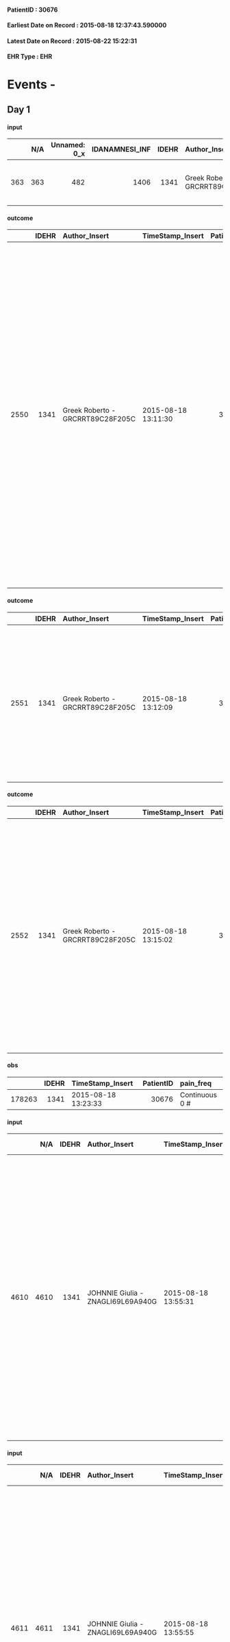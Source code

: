 
#### PatientID : 30676
#### Earliest Date on Record : 2015-08-18 12:37:43.590000
#### Latest Date on Record : 2015-08-22 15:22:31
#### EHR Type : EHR

# Events - 

## Day 1

#### input
|     |    N/A |   Unnamed: 0_x |   IDANAMNESI_INF |   IDEHR | Author_Insert                    | TimeStamp_Insert           | EHRType   |   PatientID |   IDDigitalSignDocument |   Non_Rilevabile_x | Note_Non_Rilevabile_x   | cognitivo_percettivo                                                             | persone_vicine   | Caregiver   | Note_Elim_urinaria                           |
|----:|-------:|---------------:|-----------------:|--------:|:---------------------------------|:---------------------------|:----------|------------:|------------------------:|-------------------:|:------------------------|:---------------------------------------------------------------------------------|:-----------------|:------------|:---------------------------------------------|
| 363 |    363 |            482 |             1406 |    1341 | Greek Roberto - GRCRRT89C28F205C | 2015-08-18 12:37:43.590000 | EHR       |       30676 |                  120904 |                  0 | NR                      | uncontrolled pain # 0; confusion # 1, # 2 disorientation slowdown ideo-motor # 4 | wife, daughter   | wife        | enters with absorbent supervision department |

#### outcome
|      |   IDEHR | Author_Insert                    | TimeStamp_Insert    |   PatientID |   IDDigitalSignDocument |   IDPAI_VIDAS | opt_problem                                                                |   opt_problem_num | opt_obiettivo                                                   |   opt_obiettivo_num | opt_stato_problema   |   opt_stato_problema_num | opt_interventi                                                                                                                                                                                                                                                                                                                                                                                                                                                                                               |   opt_interventi_num |
|-----:|--------:|:---------------------------------|:--------------------|------------:|------------------------:|--------------:|:---------------------------------------------------------------------------|------------------:|:----------------------------------------------------------------|--------------------:|:---------------------|-------------------------:|:-------------------------------------------------------------------------------------------------------------------------------------------------------------------------------------------------------------------------------------------------------------------------------------------------------------------------------------------------------------------------------------------------------------------------------------------------------------------------------------------------------------|---------------------:|
| 2550 |    1341 | Greek Roberto - GRCRRT89C28F205C | 2015-08-18 13:11:30 |       30676 |                  120945 |          4561 | Alteration of comfort associated with chronic pain and / or acute # 29 = 0 |                 2 | The patient riferir√ † ¬ † a satisfactory pain control # 56 = 0 |                   1 | Open Problem # 1     |                        1 | PAI Implementation - therapeutic upgrading # 441; PAI Implementation - properly administer the drugs as prescription # 442; Implementation PAI - Evaluate the effectiveness of drug delivery # 443; Education - educating the caregiver / patient recognition / treatment of the symptom # 446; PAI Implementation - therapeutic upgrading # 441 = 0; PAI Implementation - properly administer the drugs as prescription # 442 = 0; PAI Implementation - to evaluate the efficacy of drug delivery # 443 = 0 |                    2 |

#### outcome
|      |   IDEHR | Author_Insert                    | TimeStamp_Insert    |   PatientID |   IDDigitalSignDocument |   IDPAI_VIDAS | opt_problem                         |   opt_problem_num | opt_obiettivo                                                                                                                                                                              |   opt_obiettivo_num | opt_stato_problema   |   opt_stato_problema_num | opt_interventi                                                                                                                                                                                                      |   opt_interventi_num |
|-----:|--------:|:---------------------------------|:--------------------|------------:|------------------------:|--------------:|:------------------------------------|------------------:|:-------------------------------------------------------------------------------------------------------------------------------------------------------------------------------------------|--------------------:|:---------------------|-------------------------:|:--------------------------------------------------------------------------------------------------------------------------------------------------------------------------------------------------------------------|---------------------:|
| 2551 |    1341 | Greek Roberto - GRCRRT89C28F205C | 2015-08-18 13:12:09 |       30676 |                  120946 |          4562 | Deficit in the care of s√® # 25 = 0 |                 4 | Maintain dignity ¬ † of the patient, where possible, helping him to accept their own limitations, considering himself realistic and objective (eating, bathing, dressing, delete) # 42 = 0 |                   4 | Open Problem # 1     |                        1 | PAI Implementation - Ensuring the right privacy # 182 = 0; Counseling - Encourage to express feelings about the care deficit s # 184 = 0; PAI Implementation - completely replace the activity † everyday # 183 = 0 |                    4 |

#### outcome
|      |   IDEHR | Author_Insert                    | TimeStamp_Insert    |   PatientID |   IDDigitalSignDocument |   IDPAI_VIDAS | opt_problem                    |   opt_problem_num | opt_obiettivo                                                                                                         |   opt_obiettivo_num | opt_stato_problema   |   opt_stato_problema_num | opt_interventi                                                                                                                                                                                                                                                                                                        |   opt_interventi_num |
|-----:|--------:|:---------------------------------|:--------------------|------------:|------------------------:|--------------:|:-------------------------------|------------------:|:----------------------------------------------------------------------------------------------------------------------|--------------------:|:---------------------|-------------------------:|:----------------------------------------------------------------------------------------------------------------------------------------------------------------------------------------------------------------------------------------------------------------------------------------------------------------------|---------------------:|
| 2552 |    1341 | Greek Roberto - GRCRRT89C28F205C | 2015-08-18 13:15:02 |       30676 |                  120947 |          4563 | Abnormal neurological # 30 = 0 |                 4 | Reduction and Cancellation of episodes of confusion and / or hallucinations, delirium, psychomotor agitation # 59 = 0 |                   4 | Open Problem # 1     |                        1 | PAI Implementation - Keep empathic and respectful care, addressing the patient speaking clearly and distinctly # 475 = 0; PAI Implementation - The operator asks the patient questions, and closed ed√ † simple guidelines # 476 = 0; Implementation PAI - Try to verbally bring the patient to a real data # 480 = 0 |                    4 |

#### obs
|        |   IDEHR | TimeStamp_Insert    |   PatientID | pain_freq      |
|-------:|--------:|:--------------------|------------:|:---------------|
| 178263 |    1341 | 2015-08-18 13:23:33 |       30676 | Continuous 0 # |

#### input
|      |    N/A |   IDEHR | Author_Insert                     | TimeStamp_Insert    | EHRType   |   PatientID |   IDDigitalSignDocument | persone_vicine   |   Unnamed: 0_y |   IDANAMNESI_MED |   Non_Rilevabile_y | Note_Non_Rilevabile_y   | diagnosis                                                                                                                                                                                                                                                                                                                                                                                                          |
|-----:|-------:|--------:|:----------------------------------|:--------------------|:----------|------------:|------------------------:|:-----------------|---------------:|-----------------:|-------------------:|:------------------------|:-------------------------------------------------------------------------------------------------------------------------------------------------------------------------------------------------------------------------------------------------------------------------------------------------------------------------------------------------------------------------------------------------------------------|
| 4610 |   4610 |    1341 | JOHNNIE Giulia - ZNAGLI69L69A940G | 2015-08-18 13:55:31 | EHR       |       30676 |                  120963 | N/A              |           1310 |             2548 |                  0 | NR                      | In February 2015 dg of neuroendocrine lung carcinoma with lymph node mts thoracic and bone lytic (thoracic spine, ribs, pelvis, right humerus, scapula). Subjected to RT and thoracic spine CT (currently in progress) .TAC brain July 2015: secondarismi brain. In history: in 2009 prosthetic hip right and left arterial hypertension. ALLERGY A AULIN, PEACH, CHERRY, HAZEL, APPLE. ICD9: 1628-1985-1961-4011. |

#### input
|      |    N/A |   IDEHR | Author_Insert                     | TimeStamp_Insert    | EHRType   |   PatientID |   IDDigitalSignDocument | persone_vicine   |   Unnamed: 0_y |   IDANAMNESI_MED |   Non_Rilevabile_y | Note_Non_Rilevabile_y   | diagnosis                                                                                                                                                                                                                                                                                                                                                                                                          |
|-----:|-------:|--------:|:----------------------------------|:--------------------|:----------|------------:|------------------------:|:-----------------|---------------:|-----------------:|-------------------:|:------------------------|:-------------------------------------------------------------------------------------------------------------------------------------------------------------------------------------------------------------------------------------------------------------------------------------------------------------------------------------------------------------------------------------------------------------------|
| 4611 |   4611 |    1341 | JOHNNIE Giulia - ZNAGLI69L69A940G | 2015-08-18 13:55:55 | EHR       |       30676 |                  120964 | N/A              |           1312 |             2549 |                  0 | NR                      | In February 2015 dg of neuroendocrine lung carcinoma with lymph node mts thoracic and bone lytic (thoracic spine, ribs, pelvis, right humerus, scapula). Subjected to RT and thoracic spine CT (currently in progress) .TAC brain July 2015: secondarismi brain. In history: in 2009 prosthetic hip right and left arterial hypertension. ALLERGY A AULIN, PEACH, CHERRY, HAZEL, APPLE. ICD9: 1628-1985-1961-4011. |

#### obs
|        |   IDEHR | TimeStamp_Insert           |   PatientID |
|-------:|--------:|:---------------------------|------------:|
| 286092 |    1341 | 2015-08-18 16:28:10.223000 |       30676 |

#### obs
|      |   IDEHR | TimeStamp_Insert           |   PatientID | opt_anxiety   | chk_eloquence     | asthenia   | dyspnoea   | agitation_behavior_freq   | cognitive_state           |
|-----:|--------:|:---------------------------|------------:|:--------------|:------------------|:-----------|:-----------|:--------------------------|:--------------------------|
| 1818 |    1341 | 2015-08-18 16:33:44.550000 |       30676 | Anxiety # 0   | fluent speech # 0 | Mild # 1   | No # 0     | agitated at times # 2     | continuously confused # 1 |

#### obs
|        |   IDEHR | TimeStamp_Insert    |   PatientID | breath     | consolability                                 | body_language                             | facial_expression                       |
|-------:|--------:|:--------------------|------------:|:-----------|:----------------------------------------------|:------------------------------------------|:----------------------------------------|
| 269365 |    1341 | 2015-08-18 16:35:57 |       30676 | Normal 0 # | Distracted or reassured by voice or touch # 1 | Teso. nervous movements. Restlessness # 1 | Sad, anxious, contracted (frowning) # 1 |

#### obs
|       |   IDEHR | TimeStamp_Insert           |   PatientID | chk_ausili_presidi   | opt_care_giver   | agitation_behavior_freq   |
|------:|--------:|:---------------------------|------------:|:---------------------|:-----------------|:--------------------------|
| 79325 |    1341 | 2015-08-18 16:49:18.373000 |       30676 | urinary catheter # 3 | This # 0         | agitated # 1              |

#### obs
|        |   IDEHR | TimeStamp_Insert    |   PatientID |
|-------:|--------:|:--------------------|------------:|
| 131562 |    1341 | 2015-08-18 16:49:42 |       30676 |

#### obs
|        |   IDEHR | TimeStamp_Insert    |   PatientID |
|-------:|--------:|:--------------------|------------:|
| 178293 |    1341 | 2015-08-18 18:48:38 |       30676 |

#### obs
|        |   IDEHR | TimeStamp_Insert    |   PatientID | breath     | consolability           | body_language   | facial_expression           |
|-------:|--------:|:--------------------|------------:|:-----------|:------------------------|:----------------|:----------------------------|
| 269369 |    1341 | 2015-08-19 04:18:45 |       30676 | Normal 0 # | Not for consolation # 0 | Relaxed # 0     | Smiling or inexpressive # 0 |

#### obs
|       |   IDEHR | TimeStamp_Insert           |   PatientID | personal_hygiene   | urine_elimination   | mobility     | cough                      | active_diuresis     | dyspnoea    | motor_performance                                                                       |
|------:|--------:|:---------------------------|------------:|:-------------------|:--------------------|:-------------|:---------------------------|:--------------------|:------------|:----------------------------------------------------------------------------------------|
| 34196 |    1341 | 2015-08-19 04:24:20.360000 |       30676 | Employee # 4       | With Aids # 1       | Employee # 4 | ineffective productive # 2 | active diuresis # 0 | at rest # 0 | 20% - Patient with serious impairment of organ functions, one or irreversible pi√π # 02 |

#### obs
|       |   IDEHR | TimeStamp_Insert           |   PatientID | chk_ausili_presidi                   | opt_care_giver   | dyspnoea    | body_temp    |
|------:|--------:|:---------------------------|------------:|:-------------------------------------|:-----------------|:------------|:-------------|
| 79350 |    1341 | 2015-08-19 06:49:00.210000 |       30676 | absorbency # 0; bladder catheter # 3 | This # 0         | at rest # 0 | Apyrexia # 1 |

#### obs
|        |   IDEHR | TimeStamp_Insert    |   PatientID | breath     | consolability           | body_language   | facial_expression           |
|-------:|--------:|:--------------------|------------:|:-----------|:------------------------|:----------------|:----------------------------|
| 269370 |    1341 | 2015-08-19 06:50:20 |       30676 | Normal 0 # | Not for consolation # 0 | Relaxed # 0     | Smiling or inexpressive # 0 |

#### input
|      |    N/A |   IDEHR | Author_Insert                     | TimeStamp_Insert    | EHRType   |   PatientID |   IDDigitalSignDocument | persone_vicine   |   Unnamed: 0_y |   IDANAMNESI_MED |   Non_Rilevabile_y | Note_Non_Rilevabile_y   | diagnosis                                                                                                                                                                                                                                                                                                                                                                                                          |
|-----:|-------:|--------:|:----------------------------------|:--------------------|:----------|------------:|------------------------:|:-----------------|---------------:|-----------------:|-------------------:|:------------------------|:-------------------------------------------------------------------------------------------------------------------------------------------------------------------------------------------------------------------------------------------------------------------------------------------------------------------------------------------------------------------------------------------------------------------|
| 4612 |   4612 |    1341 | JOHNNIE Giulia - ZNAGLI69L69A940G | 2015-08-19 09:33:15 | EHR       |       30676 |                  121422 | N/A              |           1314 |             2550 |                  0 | NR                      | In February 2015 dg of neuroendocrine lung carcinoma with lymph node mts thoracic and bone lytic (thoracic spine, ribs, pelvis, right humerus, scapula). Subjected to RT and thoracic spine CT (currently in progress) .TAC brain July 2015: secondarismi brain. In history: in 2009 prosthetic hip right and left arterial hypertension. ALLERGY A AULIN, PEACH, CHERRY, HAZEL, APPLE. ICD9: 1628-1985-1961-4011. |

#### input
|      |    N/A |   IDEHR | Author_Insert                     | TimeStamp_Insert    | EHRType   |   PatientID |   IDDigitalSignDocument | persone_vicine   |   Unnamed: 0_y |   IDANAMNESI_MED |   Non_Rilevabile_y | Note_Non_Rilevabile_y   | diagnosis                                                                                                                                                                                                                                                                                                                                                            |
|-----:|-------:|--------:|:----------------------------------|:--------------------|:----------|------------:|------------------------:|:-----------------|---------------:|-----------------:|-------------------:|:------------------------|:---------------------------------------------------------------------------------------------------------------------------------------------------------------------------------------------------------------------------------------------------------------------------------------------------------------------------------------------------------------------|
| 4613 |   4613 |    1341 | JOHNNIE Giulia - ZNAGLI69L69A940G | 2015-08-19 09:33:53 | EHR       |       30676 |                  121423 | N/A              |           1316 |             2551 |                  0 | NR                      | In February 2015 dg of neuroendocrine lung carcinoma with lymph node mts thoracic and bone lytic (thoracic spine, ribs, pelvis, right humerus, scapula). Subjected to RT and thoracic spine CT (currently in progress) .TAC brain July 2015: secondarismi brain. In history: in 2009 prosthetic hip right and left arterial hypertension. ICD9: 1628-1985-1961-4011. |


## Day 2

#### obs
|        |   IDEHR | TimeStamp_Insert    |   PatientID | breath                                                                          | consolability           | body_language                             | facial_expression                       |
|-------:|--------:|:--------------------|------------:|:--------------------------------------------------------------------------------|:------------------------|:------------------------------------------|:----------------------------------------|
| 269371 |    1341 | 2015-08-19 12:41:09 |       30676 | Breath at times altered. Short periods of hyperventilation (breathing hard) # 1 | Not for consolation # 0 | Teso. nervous movements. Restlessness # 1 | Sad, anxious, contracted (frowning) # 1 |

#### obs
|      |   IDEHR | TimeStamp_Insert           |   PatientID | opt_hypotrophy   | opt_anxiety   | asthenia   | dyspnoea   | body_temp   | agitation_behavior_freq   |
|-----:|--------:|:---------------------------|------------:|:-----------------|:--------------|:-----------|:-----------|:------------|:--------------------------|
| 1821 |    1341 | 2015-08-19 12:43:44.773000 |       30676 | Hypotrophy # 0   | Anxiety # 0   | Severe # 3 | No # 0     | Fever # 1   | agitated at times # 2     |

#### obs
|        |   IDEHR | TimeStamp_Insert           |   PatientID |
|-------:|--------:|:---------------------------|------------:|
| 286094 |    1341 | 2015-08-19 12:46:07.993000 |       30676 |

#### obs
|        |   IDEHR | TimeStamp_Insert           |   PatientID |
|-------:|--------:|:---------------------------|------------:|
| 122216 |    1341 | 2015-08-19 13:45:13.927000 |       30676 |

#### obs
|        |   IDEHR | TimeStamp_Insert    |   PatientID | breath                                                                          | consolability                                 | body_language                                                                               | facial_expression           |
|-------:|--------:|:--------------------|------------:|:--------------------------------------------------------------------------------|:----------------------------------------------|:--------------------------------------------------------------------------------------------|:----------------------------|
| 269372 |    1341 | 2015-08-19 14:25:20 |       30676 | Breath at times altered. Short periods of hyperventilation (breathing hard) # 1 | Distracted or reassured by voice or touch # 1 | Rigidit√ † (closed fists, try to hit). Agitation. Knees bent. aimless movements, jerky. # 2 | Smiling or inexpressive # 0 |

#### obs
|        |   IDEHR | TimeStamp_Insert    |   PatientID |
|-------:|--------:|:--------------------|------------:|
| 178337 |    1341 | 2015-08-19 17:30:40 |       30676 |

#### obs
|       |   IDEHR | TimeStamp_Insert           |   PatientID | chk_ausili_presidi   |
|------:|--------:|:---------------------------|------------:|:---------------------|
| 79380 |    1341 | 2015-08-19 17:57:33.687000 |       30676 | urinary catheter # 3 |

#### obs
|        |   IDEHR | TimeStamp_Insert    |   PatientID |
|-------:|--------:|:--------------------|------------:|
| 131614 |    1341 | 2015-08-19 17:57:55 |       30676 |

#### obs
|        |   IDEHR | TimeStamp_Insert    |   PatientID | breath                                                                          | consolability           | body_language   | facial_expression           |
|-------:|--------:|:--------------------|------------:|:--------------------------------------------------------------------------------|:------------------------|:----------------|:----------------------------|
| 269376 |    1341 | 2015-08-20 01:21:24 |       30676 | Breath at times altered. Short periods of hyperventilation (breathing hard) # 1 | Not for consolation # 0 | Relaxed # 0     | Smiling or inexpressive # 0 |

#### obs
|       |   IDEHR | TimeStamp_Insert           |   PatientID | mobility     | asthenia   | dyspnoea    | motor_performance                                                                       |
|------:|--------:|:---------------------------|------------:|:-------------|:-----------|:------------|:----------------------------------------------------------------------------------------|
| 34232 |    1341 | 2015-08-20 01:24:49.080000 |       30676 | Employee # 4 | Severe # 2 | at rest # 0 | 20% - Patient with serious impairment of organ functions, one or irreversible pi√π # 02 |

#### obs
|       |   IDEHR | TimeStamp_Insert           |   PatientID | chk_ausili_presidi                   | dyspnoea    | motor_performance              | body_temp   |
|------:|--------:|:---------------------------|------------:|:-------------------------------------|:------------|:-------------------------------|:------------|
| 79397 |    1341 | 2015-08-20 05:35:26.620000 |       30676 | absorbency # 0; bladder catheter # 3 | at rest # 0 | bedridden, nontransferable # 5 | Fever # 0   |

#### obs
|        |   IDEHR | TimeStamp_Insert    |   PatientID | breath                                                                          | consolability           | body_language   | facial_expression           |
|-------:|--------:|:--------------------|------------:|:--------------------------------------------------------------------------------|:------------------------|:----------------|:----------------------------|
| 269379 |    1341 | 2015-08-20 05:36:01 |       30676 | Breath at times altered. Short periods of hyperventilation (breathing hard) # 1 | Not for consolation # 0 | Relaxed # 0     | Smiling or inexpressive # 0 |

#### obs
|       |   IDEHR | TimeStamp_Insert           |   PatientID | mobility     | asthenia   | dyspnoea    | motor_performance                                                                       |
|------:|--------:|:---------------------------|------------:|:-------------|:-----------|:------------|:----------------------------------------------------------------------------------------|
| 34249 |    1341 | 2015-08-20 05:56:20.993000 |       30676 | Employee # 4 | Severe # 2 | at rest # 0 | 20% - Patient with serious impairment of organ functions, one or irreversible pi√π # 02 |

#### input
|       |    N/A |   IDEHR | Author_Insert                        | TimeStamp_Insert    | EHRType   |   PatientID |   IDDigitalSignDocument | persone_vicine   |   Unnamed: 0_x.2 |   IDDIAGNOSI_CROSSOU |   Non_Rilevabile_x.2 | ds_ICD                                        |
|------:|-------:|--------:|:-------------------------------------|:--------------------|:----------|------------:|------------------------:|:-----------------|-----------------:|---------------------:|---------------------:|:----------------------------------------------|
| 14068 |  14068 |    1341 | Calamida Fabrizio - CLMFRZ71S19F205R | 2015-08-20 09:22:20 | EHR       |       30676 |                  122024 | N/A              |             1853 |                 1853 |                    0 | V667 - Trattamento per cure palliative#2402=0 |

#### input
|       |    N/A |   IDEHR | Author_Insert                        | TimeStamp_Insert    | EHRType   |   PatientID |   IDDigitalSignDocument | persone_vicine   |   Unnamed: 0_x.2 |   IDDIAGNOSI_CROSSOU |   Non_Rilevabile_x.2 | ds_ICD                                                             |
|------:|-------:|--------:|:-------------------------------------|:--------------------|:----------|------------:|------------------------:|:-----------------|-----------------:|---------------------:|---------------------:|:-------------------------------------------------------------------|
| 14069 |  14069 |    1341 | Calamida Fabrizio - CLMFRZ71S19F205R | 2015-08-20 09:22:40 | EHR       |       30676 |                  122025 | N/A              |             1854 |                 1854 |                    0 | 1629 - Tumori maligni del bronco o polmone, non specificato#2069=0 |

#### input
|       |    N/A |   IDEHR | Author_Insert                        | TimeStamp_Insert    | EHRType   |   PatientID |   IDDigitalSignDocument | persone_vicine   |   Unnamed: 0_x.2 |   IDDIAGNOSI_CROSSOU |   Non_Rilevabile_x.2 | ds_ICD                                                                               |
|------:|-------:|--------:|:-------------------------------------|:--------------------|:----------|------------:|------------------------:|:-----------------|-----------------:|---------------------:|---------------------:|:-------------------------------------------------------------------------------------|
| 14070 |  14070 |    1341 | Calamida Fabrizio - CLMFRZ71S19F205R | 2015-08-20 09:22:58 | EHR       |       30676 |                  122026 | N/A              |             1855 |                 1855 |                    0 | 1961 - Tumori maligni secondari e non specificati dei linfonodi intratoracici#2141=0 |

#### input
|       |    N/A |   IDEHR | Author_Insert                        | TimeStamp_Insert    | EHRType   |   PatientID |   IDDigitalSignDocument | persone_vicine   |   Unnamed: 0_x.2 |   IDDIAGNOSI_CROSSOU |   Non_Rilevabile_x.2 | ds_ICD                                                         |
|------:|-------:|--------:|:-------------------------------------|:--------------------|:----------|------------:|------------------------:|:-----------------|-----------------:|---------------------:|---------------------:|:---------------------------------------------------------------|
| 14071 |  14071 |    1341 | Calamida Fabrizio - CLMFRZ71S19F205R | 2015-08-20 09:23:11 | EHR       |       30676 |                  122027 | N/A              |             1856 |                 1856 |                    0 | 1985 - Tumori maligni secondari di osso e midollo osseo#2162=0 |

#### input
|       |    N/A |   IDEHR | Author_Insert                        | TimeStamp_Insert    | EHRType   |   PatientID |   IDDigitalSignDocument | persone_vicine   |   Unnamed: 0_x.2 |   IDDIAGNOSI_CROSSOU |   Non_Rilevabile_x.2 | ds_ICD                                                               |
|------:|-------:|--------:|:-------------------------------------|:--------------------|:----------|------------:|------------------------:|:-----------------|-----------------:|---------------------:|---------------------:|:---------------------------------------------------------------------|
| 14072 |  14072 |    1341 | Calamida Fabrizio - CLMFRZ71S19F205R | 2015-08-20 09:23:41 | EHR       |       30676 |                  122028 | N/A              |             1857 |                 1857 |                    0 | 1983 - Tumori maligni secondari di encefalo e midollo spinale#2160=0 |

#### input
|       |    N/A |   IDEHR | Author_Insert                        | TimeStamp_Insert    | EHRType   |   PatientID |   IDDigitalSignDocument | persone_vicine   |   Unnamed: 0_x.2 |   IDDIAGNOSI_CROSSOU |   Non_Rilevabile_x.2 | ds_ICD                                                         |
|------:|-------:|--------:|:-------------------------------------|:--------------------|:----------|------------:|------------------------:|:-----------------|-----------------:|---------------------:|---------------------:|:---------------------------------------------------------------|
| 14073 |  14073 |    1341 | Calamida Fabrizio - CLMFRZ71S19F205R | 2015-08-20 09:23:58 | EHR       |       30676 |                  122029 | N/A              |             1858 |                 1858 |                    0 | V604 - Mancanza di un familiare capace di prestare cure#2383=0 |

#### obs
|        |   IDEHR | TimeStamp_Insert    |   PatientID | breath                                                                          | consolability           | body_language   | facial_expression           |
|-------:|--------:|:--------------------|------------:|:--------------------------------------------------------------------------------|:------------------------|:----------------|:----------------------------|
| 269380 |    1341 | 2015-08-20 11:47:05 |       30676 | Breath at times altered. Short periods of hyperventilation (breathing hard) # 1 | Not for consolation # 0 | Relaxed # 0     | Smiling or inexpressive # 0 |

#### obs
|        |   IDEHR | TimeStamp_Insert           |   PatientID |
|-------:|--------:|:---------------------------|------------:|
| 286095 |    1341 | 2015-08-20 11:48:25.220000 |       30676 |

#### obs
|        |   IDEHR | TimeStamp_Insert    |   PatientID | breath                                                                          | consolability                                          | body_language                             | facial_expression                       |
|-------:|--------:|:--------------------|------------:|:--------------------------------------------------------------------------------|:-------------------------------------------------------|:------------------------------------------|:----------------------------------------|
| 269381 |    1341 | 2015-08-20 12:00:04 |       30676 | Breath at times altered. Short periods of hyperventilation (breathing hard) # 1 | Inconsolable. Do not get distracted n√ © reassures # 2 | Teso. nervous movements. Restlessness # 1 | Sad, anxious, contracted (frowning) # 1 |

#### obs
|       |   IDEHR | TimeStamp_Insert           |   PatientID | personal_hygiene   | urine_elimination   | mobility     | cough                      | asthenia   | motor_performance                                                                       | body_temp   |
|------:|--------:|:---------------------------|------------:|:-------------------|:--------------------|:-------------|:---------------------------|:-----------|:----------------------------------------------------------------------------------------|:------------|
| 34254 |    1341 | 2015-08-20 12:15:28.720000 |       30676 | Employee # 4       | Employee # 4        | Employee # 4 | ineffective productive # 2 | Severe # 2 | 20% - Patient with serious impairment of organ functions, one or irreversible pi√π # 02 | Fever # 1   |

#### obs
|       |   IDEHR | TimeStamp_Insert           |   PatientID | chk_ausili_presidi   |
|------:|--------:|:---------------------------|------------:|:---------------------|
| 79419 |    1341 | 2015-08-20 12:24:40.520000 |       30676 | urinary catheter # 3 |

#### obs
|        |   IDEHR | TimeStamp_Insert    |   PatientID |
|-------:|--------:|:--------------------|------------:|
| 131651 |    1341 | 2015-08-20 12:25:10 |       30676 |


## Day 3

#### obs
|       |   IDEHR | TimeStamp_Insert           |   PatientID | chk_ausili_presidi   | dyspnoea    | motor_performance              | body_temp    | diet       |
|------:|--------:|:---------------------------|------------:|:---------------------|:------------|:-------------------------------|:-------------|:-----------|
| 79442 |    1341 | 2015-08-20 17:17:23.753000 |       30676 | urinary catheter # 3 | at rest # 0 | bedridden, nontransferable # 5 | Apyrexia # 1 | absent # 4 |

#### obs
|        |   IDEHR | TimeStamp_Insert    |   PatientID | breath                                                                          | consolability           | body_language   | facial_expression           |
|-------:|--------:|:--------------------|------------:|:--------------------------------------------------------------------------------|:------------------------|:----------------|:----------------------------|
| 269385 |    1341 | 2015-08-20 17:18:06 |       30676 | Breath at times altered. Short periods of hyperventilation (breathing hard) # 1 | Not for consolation # 0 | Relaxed # 0     | Smiling or inexpressive # 0 |

#### obs
|       |   IDEHR | TimeStamp_Insert           |   PatientID | personal_hygiene   | urine_elimination   | mobility     | cough                      | asthenia   | motor_performance                                                                       | body_temp   |
|------:|--------:|:---------------------------|------------:|:-------------------|:--------------------|:-------------|:---------------------------|:-----------|:----------------------------------------------------------------------------------------|:------------|
| 34269 |    1341 | 2015-08-20 20:40:15.347000 |       30676 | Employee # 4       | Employee # 4        | Employee # 4 | ineffective productive # 2 | Severe # 2 | 20% - Patient with serious impairment of organ functions, one or irreversible pi√π # 02 | Fever # 1   |

#### obs
|        |   IDEHR | TimeStamp_Insert    |   PatientID |
|-------:|--------:|:--------------------|------------:|
| 178403 |    1341 | 2015-08-20 20:45:00 |       30676 |

#### obs
|        |   IDEHR | TimeStamp_Insert    |   PatientID | breath                                                                          | consolability           | body_language   | facial_expression           |
|-------:|--------:|:--------------------|------------:|:--------------------------------------------------------------------------------|:------------------------|:----------------|:----------------------------|
| 269388 |    1341 | 2015-08-21 01:51:13 |       30676 | Breath at times altered. Short periods of hyperventilation (breathing hard) # 1 | Not for consolation # 0 | Relaxed # 0     | Smiling or inexpressive # 0 |

#### obs
|       |   IDEHR | TimeStamp_Insert           |   PatientID | active_diuresis     | dyspnoea    | motor_performance                                                                       |
|------:|--------:|:---------------------------|------------:|:--------------------|:------------|:----------------------------------------------------------------------------------------|
| 34293 |    1341 | 2015-08-21 06:33:08.650000 |       30676 | active diuresis # 0 | at rest # 0 | 20% - Patient with serious impairment of organ functions, one or irreversible pi√π # 02 |

#### obs
|       |   IDEHR | TimeStamp_Insert           |   PatientID | chk_ausili_presidi                   |
|------:|--------:|:---------------------------|------------:|:-------------------------------------|
| 79464 |    1341 | 2015-08-21 06:50:15.430000 |       30676 | absorbency # 0; bladder catheter # 3 |

#### obs
|        |   IDEHR | TimeStamp_Insert    |   PatientID | breath     | consolability           | body_language   | facial_expression           |
|-------:|--------:|:--------------------|------------:|:-----------|:------------------------|:----------------|:----------------------------|
| 269390 |    1341 | 2015-08-21 06:50:55 |       30676 | Normal 0 # | Not for consolation # 0 | Relaxed # 0     | Smiling or inexpressive # 0 |

#### obs
|       |   IDEHR | TimeStamp_Insert           |   PatientID | chk_ausili_presidi                            | chk_ausili_incont       | dyspnoea    | body_temp    |
|------:|--------:|:---------------------------|------------:|:----------------------------------------------|:------------------------|:------------|:-------------|
| 79481 |    1341 | 2015-08-21 11:56:38.793000 |       30676 | disposable sleepers # 1; bladder catheter # 3 | disposable sleepers # 1 | at rest # 0 | Apyrexia # 1 |

#### obs
|        |   IDEHR | TimeStamp_Insert    |   PatientID |
|-------:|--------:|:--------------------|------------:|
| 131705 |    1341 | 2015-08-21 11:57:17 |       30676 |


## Day 4

#### obs
|       |   IDEHR | TimeStamp_Insert           |   PatientID | mobility     | dyspnoea    | motor_performance                                                                       | body_temp   |
|------:|--------:|:---------------------------|------------:|:-------------|:------------|:----------------------------------------------------------------------------------------|:------------|
| 34305 |    1341 | 2015-08-21 12:41:33.960000 |       30676 | Employee # 4 | at rest # 0 | 20% - Patient with serious impairment of organ functions, one or irreversible pi√π # 02 | Fever # 1   |

#### obs
|      |   IDEHR | TimeStamp_Insert           |   PatientID | opt_hypotrophy   | asthenia   | dyspnoea   | body_temp   | agitation_behavior_freq   |
|-----:|--------:|:---------------------------|------------:|:-----------------|:-----------|:-----------|:------------|:--------------------------|
| 1833 |    1341 | 2015-08-21 12:41:35.943000 |       30676 | Hypotrophy # 0   | Severe # 3 | No # 0     | Fever # 1   | quiet # 0                 |

#### obs
|        |   IDEHR | TimeStamp_Insert    |   PatientID | breath                                                                          | consolability           | body_language   | facial_expression           |
|-------:|--------:|:--------------------|------------:|:--------------------------------------------------------------------------------|:------------------------|:----------------|:----------------------------|
| 269394 |    1341 | 2015-08-21 12:41:56 |       30676 | Breath at times altered. Short periods of hyperventilation (breathing hard) # 1 | Not for consolation # 0 | Relaxed # 0     | Smiling or inexpressive # 0 |

#### obs
|        |   IDEHR | TimeStamp_Insert    |   PatientID | breath                                             | consolability           | body_language   | facial_expression           |
|-------:|--------:|:--------------------|------------:|:---------------------------------------------------|:------------------------|:----------------|:----------------------------|
| 269395 |    1341 | 2015-08-21 12:42:24 |       30676 | Breath altered. Cheyne-Stokes hyperventilation # 2 | Not for consolation # 0 | Relaxed # 0     | Smiling or inexpressive # 0 |

#### obs
|        |   IDEHR | TimeStamp_Insert    |   PatientID |
|-------:|--------:|:--------------------|------------:|
| 178470 |    1341 | 2015-08-21 16:03:38 |       30676 |

#### obs
|       |   IDEHR | TimeStamp_Insert           |   PatientID | urine_elimination   | mobility     | dyspnoea    | motor_performance                                                                       | body_temp   |
|------:|--------:|:---------------------------|------------:|:--------------------|:-------------|:------------|:----------------------------------------------------------------------------------------|:------------|
| 34314 |    1341 | 2015-08-21 17:11:09.760000 |       30676 | Employee # 4        | Employee # 4 | at rest # 0 | 20% - Patient with serious impairment of organ functions, one or irreversible pi√π # 02 | Fever # 1   |

#### obs
|        |   IDEHR | TimeStamp_Insert    |   PatientID | breath                                             | consolability           | body_language   | facial_expression           |
|-------:|--------:|:--------------------|------------:|:---------------------------------------------------|:------------------------|:----------------|:----------------------------|
| 269399 |    1341 | 2015-08-21 17:11:52 |       30676 | Breath altered. Cheyne-Stokes hyperventilation # 2 | Not for consolation # 0 | Relaxed # 0     | Smiling or inexpressive # 0 |

#### obs
|       |   IDEHR | TimeStamp_Insert           |   PatientID | chk_ausili_presidi                            | opt_care_giver   | dyspnoea    | motor_performance              | body_temp    | agitation_behavior_freq   |
|------:|--------:|:---------------------------|------------:|:----------------------------------------------|:-----------------|:------------|:-------------------------------|:-------------|:--------------------------|
| 79499 |    1341 | 2015-08-21 17:36:58.900000 |       30676 | disposable sleepers # 1; bladder catheter # 3 | This # 0         | at rest # 0 | bedridden, nontransferable # 5 | Apyrexia # 1 | quiet # 0                 |

#### obs
|        |   IDEHR | TimeStamp_Insert    |   PatientID |
|-------:|--------:|:--------------------|------------:|
| 131723 |    1341 | 2015-08-21 17:37:19 |       30676 |

#### obs
|       |   IDEHR | TimeStamp_Insert           |   PatientID | chk_ausili_presidi   | dyspnoea    | motor_performance              | body_temp    | agitation_behavior_freq   |
|------:|--------:|:---------------------------|------------:|:---------------------|:------------|:-------------------------------|:-------------|:--------------------------|
| 79515 |    1341 | 2015-08-22 05:18:35.917000 |       30676 | urinary catheter # 3 | at rest # 0 | bedridden, nontransferable # 5 | Apyrexia # 1 | quiet # 0                 |

#### obs
|        |   IDEHR | TimeStamp_Insert    |   PatientID |
|-------:|--------:|:--------------------|------------:|
| 131739 |    1341 | 2015-08-22 05:19:07 |       30676 |

#### obs
|       |   IDEHR | TimeStamp_Insert           |   PatientID | urine_elimination   | mobility     | dyspnoea    | motor_performance                                                                       |
|------:|--------:|:---------------------------|------------:|:--------------------|:-------------|:------------|:----------------------------------------------------------------------------------------|
| 34327 |    1341 | 2015-08-22 05:59:47.603000 |       30676 | Employee # 4        | Employee # 4 | at rest # 0 | 20% - Patient with serious impairment of organ functions, one or irreversible pi√π # 02 |

#### obs
|        |   IDEHR | TimeStamp_Insert    |   PatientID | breath                                                                          | consolability           | body_language   | facial_expression           |
|-------:|--------:|:--------------------|------------:|:--------------------------------------------------------------------------------|:------------------------|:----------------|:----------------------------|
| 269401 |    1341 | 2015-08-22 06:00:53 |       30676 | Breath at times altered. Short periods of hyperventilation (breathing hard) # 1 | Not for consolation # 0 | Relaxed # 0     | Smiling or inexpressive # 0 |

#### death
|     |   IDDecesso |   IDEHR | Author_Insert                     | TimeStamp_Insert    |   PatientID |   IDDigitalSignDocument | Date                | Luogo_decesso     |
|----:|------------:|--------:|:----------------------------------|:--------------------|------------:|------------------------:|:--------------------|:------------------|
| 212 |         213 |    1341 | Jade C. Lonati - LNTGCR68S56F205H | 2015-08-22 09:56:06 |       30676 |                  123214 | 2015-08-22 09:22:00 | Vidas Hospice # 1 |


## Day 5

#### obs
|       |   IDEHR | TimeStamp_Insert           |   PatientID | personal_hygiene   | urine_elimination   | mobility   | hemorrhagic_manifestation   | speech   | cough   | nausea   | memory_deficit   | cognitive_deficit   | active_diuresis   | lack_of_appetite   | asthenia   | cachexia   | dyspnoea   | motor_performance   | body_temp   | mood   | diet   | cognitive_state   | feces_elimination   | consumption_help   |
|------:|--------:|:---------------------------|------------:|:-------------------|:--------------------|:-----------|:----------------------------|:---------|:--------|:---------|:-----------------|:--------------------|:------------------|:-------------------|:-----------|:-----------|:-----------|:--------------------|:------------|:-------|:-------|:------------------|:--------------------|:-------------------|
| 34339 |    1341 | 2015-08-22 13:47:10.480000 |       30676 | NR                 | NR                  | NR         | NR                          | NR       | NR      | NR       | NR               | NR                  | NR                | NR                 | NR         | NR         | NR         | NR                  | NR          | NR     | NR     | NR                | NR                  | NR                 |

#### outcome
|      |   IDEHR | Author_Insert                    | TimeStamp_Insert    |   PatientID |   IDDigitalSignDocument |   IDPAI_VIDAS | opt_problem                                                                |   opt_problem_num | opt_obiettivo                                                   |   opt_obiettivo_num | opt_stato_problema   |   opt_stato_problema_num | opt_interventi                                                                                                                                                                                                                                                                                                                                                                                                                                                                                               |   opt_interventi_num |
|-----:|--------:|:---------------------------------|:--------------------|------------:|------------------------:|--------------:|:---------------------------------------------------------------------------|------------------:|:----------------------------------------------------------------|--------------------:|:---------------------|-------------------------:|:-------------------------------------------------------------------------------------------------------------------------------------------------------------------------------------------------------------------------------------------------------------------------------------------------------------------------------------------------------------------------------------------------------------------------------------------------------------------------------------------------------------|---------------------:|
| 2570 |    1341 | Greek Roberto - GRCRRT89C28F205C | 2015-08-22 15:21:49 |       30676 |                  123361 |          4581 | Alteration of comfort associated with chronic pain and / or acute # 29 = 0 |                 2 | The patient riferir√ † ¬ † a satisfactory pain control # 56 = 0 |                   1 | closed Problem # 2   |                        2 | PAI Implementation - therapeutic upgrading # 441; PAI Implementation - properly administer the drugs as prescription # 442; Implementation PAI - Evaluate the effectiveness of drug delivery # 443; Education - educating the caregiver / patient recognition / treatment of the symptom # 446; PAI Implementation - therapeutic upgrading # 441 = 0; PAI Implementation - properly administer the drugs as prescription # 442 = 0; PAI Implementation - to evaluate the efficacy of drug delivery # 443 = 0 |                    2 |

#### outcome
|      |   IDEHR | Author_Insert                    | TimeStamp_Insert    |   PatientID |   IDDigitalSignDocument |   IDPAI_VIDAS | opt_problem                    |   opt_problem_num | opt_obiettivo                                                                                                         |   opt_obiettivo_num | opt_stato_problema   |   opt_stato_problema_num | opt_interventi                                                                                                                                                                                                                                                                                                        |   opt_interventi_num |
|-----:|--------:|:---------------------------------|:--------------------|------------:|------------------------:|--------------:|:-------------------------------|------------------:|:----------------------------------------------------------------------------------------------------------------------|--------------------:|:---------------------|-------------------------:|:----------------------------------------------------------------------------------------------------------------------------------------------------------------------------------------------------------------------------------------------------------------------------------------------------------------------|---------------------:|
| 2571 |    1341 | Greek Roberto - GRCRRT89C28F205C | 2015-08-22 15:22:07 |       30676 |                  123362 |          4582 | Abnormal neurological # 30 = 0 |                 4 | Reduction and Cancellation of episodes of confusion and / or hallucinations, delirium, psychomotor agitation # 59 = 0 |                   4 | closed Problem # 2   |                        2 | PAI Implementation - Keep empathic and respectful care, addressing the patient speaking clearly and distinctly # 475 = 0; PAI Implementation - The operator asks the patient questions, and closed ed√ † simple guidelines # 476 = 0; Implementation PAI - Try to verbally bring the patient to a real data # 480 = 0 |                    4 |

#### outcome
|      |   IDEHR | Author_Insert                    | TimeStamp_Insert    |   PatientID |   IDDigitalSignDocument |   IDPAI_VIDAS | opt_problem                         |   opt_problem_num | opt_obiettivo                                                                                                                                                                              |   opt_obiettivo_num | opt_stato_problema   |   opt_stato_problema_num | opt_interventi                                                                                                                                                                                                      |   opt_interventi_num |
|-----:|--------:|:---------------------------------|:--------------------|------------:|------------------------:|--------------:|:------------------------------------|------------------:|:-------------------------------------------------------------------------------------------------------------------------------------------------------------------------------------------|--------------------:|:---------------------|-------------------------:|:--------------------------------------------------------------------------------------------------------------------------------------------------------------------------------------------------------------------|---------------------:|
| 2572 |    1341 | Greek Roberto - GRCRRT89C28F205C | 2015-08-22 15:22:31 |       30676 |                  123363 |          4583 | Deficit in the care of s√® # 25 = 0 |                 4 | Maintain dignity ¬ † of the patient, where possible, helping him to accept their own limitations, considering himself realistic and objective (eating, bathing, dressing, delete) # 42 = 0 |                   4 | closed Problem # 2   |                        2 | PAI Implementation - Ensuring the right privacy # 182 = 0; Counseling - Encourage to express feelings about the care deficit s # 184 = 0; PAI Implementation - completely replace the activity † everyday # 183 = 0 |                    4 |


